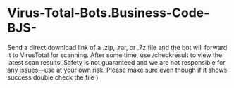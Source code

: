 # Virus-Total-Bots.Business-Code-BJS-
Send a direct download link of a .zip, .rar, or .7z file and the bot will forward it to VirusTotal for scanning. After some time, use /checkresult to view the latest scan results. Safety is not guaranteed and we are not responsible for any issues—use at your own risk. Please make sure even though if it shows success double check the file )
